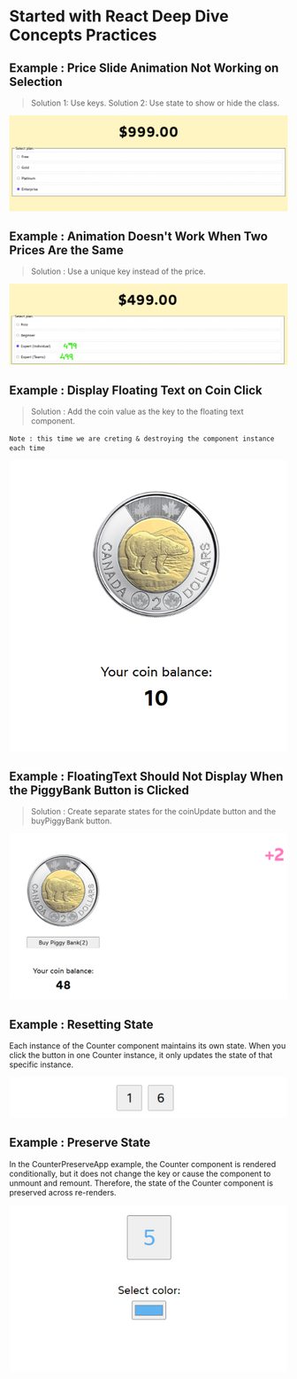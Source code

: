 # Started with React Deep Dive Concepts Practices

## Example : Price Slide Animation Not Working on Selection

> Solution 1: Use keys.
> Solution 2: Use state to show or hide the class.

![alt text](public/Images/image-1.png)

## Example : Animation Doesn't Work When Two Prices Are the Same

> Solution : Use a unique key instead of the price.

![alt text](public/Images/image-2.png)

## Example : Display Floating Text on Coin Click

> Solution : Add the coin value as the key to the floating text component.

`Note : this time we are creting & destroying the component instance each time`

![alt text](public/Images/image-3.png)

## Example : FloatingText Should Not Display When the PiggyBank Button is Clicked

> Solution : Create separate states for the coinUpdate button and the buyPiggyBank button.

![alt text](public/Images/image-4.png)

## Example : Resetting State

Each instance of the Counter component maintains its own state.
When you click the button in one Counter instance,
it only updates the state of that specific instance.

![alt text](public/Images/image-5.png)

## Example : Preserve State

In the CounterPreserveApp example, the Counter component is rendered conditionally, but it does not change the key or cause the component to unmount and remount. Therefore, the state of the Counter component is preserved across re-renders.

![alt text](public/Images/image-6.png)
